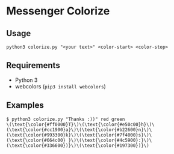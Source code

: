 # Messenger Colorize

## Usage

```
python3 colorize.py "<your text>" <color-start> <color-stop>
```

## Requirements

- Python 3
- webcolors (`pip3 install webcolors`)

## Examples

```
$ python3 colorize.py "Thanks :))" red green
\(\text{\color{#ff0000}T}\)\(\text{\color{#e50c00}h}\)\(\text{\color{#cc1900}a}\)\(\text{\color{#b22600}n}\)\(\text{\color{#993300}k}\)\(\text{\color{#7f4000}s}\)\(\text{\color{#664c00} }\)\(\text{\color{#4c5900}:}\)\(\text{\color{#336600})}\)\(\text{\color{#197300})}\)
```
